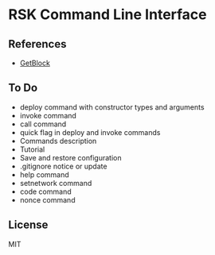 # RSK Command Line Interface

## References

- [GetBlock](https://developers.rsk.co/solutions/getblock/)

## To Do

- deploy command with constructor types and arguments
- invoke command
- call command
- quick flag in deploy and invoke commands
- Commands description
- Tutorial
- Save and restore configuration
- .gitignore notice or update
- help command
- setnetwork command
- code command
- nonce command

## License

MIT

